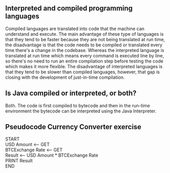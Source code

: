 <h2>Interpreted and compiled programming languages</h2>

Compiled languages are translated into code that the machine can understand and execute. The main advantage of these type of languages is that they tend to be faster because they are not being translated at run time, the disadvantage is that the code needs to be compiled or translated every time there's a change in the codebase. Whereas the interpreted language is translated at run time which means every command is executed line by line, so there's no need to run an entire compilation step before testing the code which makes it more flexible. The disadvantage of interpreted languages is that they tend to be slower than compiled languages, however, that gap is closing with the development of just-in-time compilation.

<h2>Is Java compiled or interpreted, or both?</h2>

Both. The code is first compiled to bytecode and then in the run-time environment the bytecode can be interpreted using the Java Interpreter.


<h2>Pseudocode Currency Converter exercise</h2>


START <br>
USD Amount <-- GET <br>
BTCExchange Rate <-- GET <br>
Result <-- USD Amount * BTCExchange Rate <br>
PRINT Result <br>
END <br>

